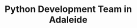 ---
title: Python Development Team in Adaleide
permalink: /landings/python-developer-adaleide
technology: Python
location: Adaleide
---